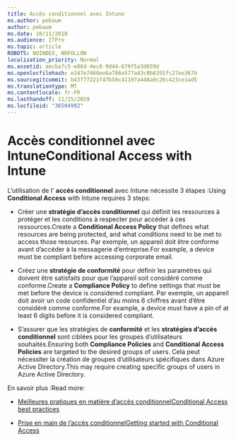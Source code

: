 ```yaml
---
title: Accès conditionnel avec Intune
ms.author: pebaum
author: pebaum
ms.date: 10/11/2018
ms.audience: ITPro
ms.topic: article
ROBOTS: NOINDEX, NOFOLLOW
localization_priority: Normal
ms.assetid: aecba7c5-e86d-4ec8-9d44-679f5a3d659d
ms.openlocfilehash: e147e7460ee6a786e577a43c0b8355fc27ee367b
ms.sourcegitcommit: b43f77221f47b50c41197a448a9c26c423ce1ad5
ms.translationtype: MT
ms.contentlocale: fr-FR
ms.lasthandoff: 11/15/2019
ms.locfileid: "36504992"
---
```

# <a name="conditional-access-with-intune"></a><span data-ttu-id="1e037-102">Accès conditionnel avec Intune</span><span class="sxs-lookup"><span data-stu-id="1e037-102">Conditional Access with Intune</span></span>

<span data-ttu-id="1e037-103">L’utilisation de l' **accès conditionnel** avec Intune nécessite 3 étapes :</span><span class="sxs-lookup"><span data-stu-id="1e037-103">Using **Conditional Access** with Intune requires 3 steps:</span></span> 
  
- <span data-ttu-id="1e037-104">Créer une **stratégie d’accès conditionnel** qui définit les ressources à protéger et les conditions à respecter pour accéder à ces ressources.</span><span class="sxs-lookup"><span data-stu-id="1e037-104">Create a **Conditional Access Policy** that defines what resources are being protected, and what conditions need to be met to access those resources.</span></span> <span data-ttu-id="1e037-105">Par exemple, un appareil doit être conforme avant d’accéder à la messagerie d’entreprise.</span><span class="sxs-lookup"><span data-stu-id="1e037-105">For example, a device must be compliant before accessing corporate email.</span></span> 
    
- <span data-ttu-id="1e037-106">Créez une **stratégie de conformité** pour définir les paramètres qui doivent être satisfaits pour que l’appareil soit considéré comme conforme.</span><span class="sxs-lookup"><span data-stu-id="1e037-106">Create a **Compliance Policy** to define settings that must be met before the device is considered compliant.</span></span> <span data-ttu-id="1e037-107">Par exemple, un appareil doit avoir un code confidentiel d’au moins 6 chiffres avant d’être considéré comme conforme.</span><span class="sxs-lookup"><span data-stu-id="1e037-107">For example, a device must have a pin of at least 6 digits before it is considered compliant.</span></span> 
    
- <span data-ttu-id="1e037-108">S’assurer que les stratégies de **conformité** et les **stratégies d’accès conditionnel** sont ciblées pour les groupes d’utilisateurs souhaités.</span><span class="sxs-lookup"><span data-stu-id="1e037-108">Ensuring both **Compliance Policies** and **Conditional Access Policies** are targeted to the desired groups of users.</span></span> <span data-ttu-id="1e037-109">Cela peut nécessiter la création de groupes d’utilisateurs spécifiques dans Azure Active Directory.</span><span class="sxs-lookup"><span data-stu-id="1e037-109">This may require creating specific groups of users in Azure Active Directory.</span></span> 
    
<span data-ttu-id="1e037-110">En savoir plus :</span><span class="sxs-lookup"><span data-stu-id="1e037-110">Read more:</span></span>
  
- [<span data-ttu-id="1e037-111">Meilleures pratiques en matière d’accès conditionnel</span><span class="sxs-lookup"><span data-stu-id="1e037-111">Conditional Access best practices</span></span>](https://docs.microsoft.com/azure/active-directory/conditional-access/best-practices)
    
- [<span data-ttu-id="1e037-112">Prise en main de l’accès conditionnel</span><span class="sxs-lookup"><span data-stu-id="1e037-112">Getting started with Conditional Access </span></span>](https://docs.microsoft.com/azure/active-directory/active-directory-conditional-access-azure-portal-get-started)
    

